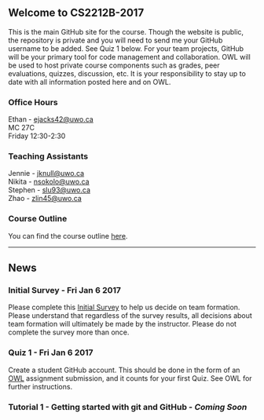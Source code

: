 
## Welcome to CS2212B-2017

This is the main GitHub site for the course. Though the website is public, the repository is private and you will need to send me your GitHub username to be added. See Quiz 1 below. For your team projects, GitHub will be your primary tool for code management and collaboration. OWL will be used to host private course components such as grades, peer evaluations, quizzes, discussion, etc. It is your responsibility to stay up to date with all information posted here and on OWL.

### Office Hours
Ethan - ejacks42@uwo.ca  
MC 27C  
Friday 12:30-2:30  

### Teaching Assistants
Jennie - jknull@uwo.ca  
Nikita - nsokolo@uwo.ca  
Stephen - slu93@uwo.ca   
Zhao - zlin45@uwo.ca   

### Course Outline
You can find the course outline [here](2212B-2017-CourseOutline.pdf).

---

## News

### Initial Survey - Fri Jan 6 2017
Please complete this [Initial Survey](https://goo.gl/forms/dd7eaDsBgfFKHCpS2) to help us decide on team formation. Please understand that regardless of the survey results, all decisions about team formation will ultimately be made by the instructor. Please do not complete the survey more than once.

### Quiz 1 - Fri Jan 6 2017

Create a student GitHub account. This should be done in the form of an [OWL](http://owl.uwo.ca) assignment submission, and it counts for your first Quiz. See OWL for further instructions.

### Tutorial 1 - Getting started with git and GitHub - *Coming Soon* 



